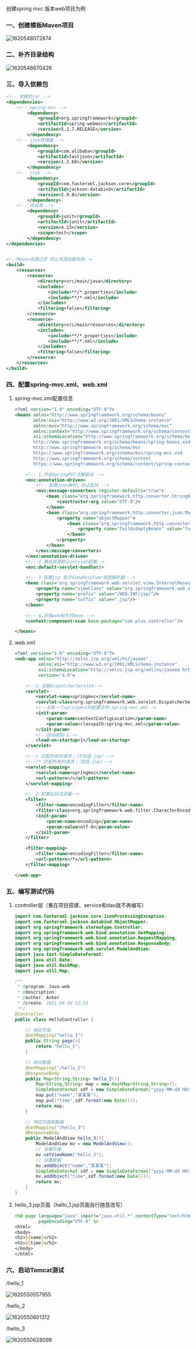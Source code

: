创建spring mvc 版本web项目为例

### 一、创建模板Maven项目

![1620548072874](https://img-blog.csdnimg.cn/20210509165917704.png?x-oss-process=image/watermark,type_ZmFuZ3poZW5naGVpdGk,shadow_10,text_aHR0cHM6Ly9ibG9nLmNzZG4ubmV0L3FxXzQyODI5ODM1,size_16,color_FFFFFF,t_70#pic_center)

### 二、补齐目录结构

![1620548670426](https://img-blog.csdnimg.cn/20210509165935784.png?x-oss-process=image/watermark,type_ZmFuZ3poZW5naGVpdGk,shadow_10,text_aHR0cHM6Ly9ibG9nLmNzZG4ubmV0L3FxXzQyODI5ODM1,size_16,color_FFFFFF,t_70#pic_center)

### 三、导入依赖包

~~~xml
<!-- 依赖的jar -->
<dependencies>
    <!-- spring-mvc -->
        <dependency>
            <groupId>org.springframework</groupId>
            <artifactId>spring-webmvc</artifactId>
            <version>5.2.7.RELEASE</version>
        </dependency>
    <!-- json转换器 -->
        <dependency>
            <groupId>com.alibaba</groupId>
            <artifactId>fastjson</artifactId>
            <version>1.2.68</version>
        </dependency>
    <!-- json -->
        <dependency>
            <groupId>com.fasterxml.jackson.core</groupId>
            <artifactId>jackson-databind</artifactId>
            <version>2.9.8</version>
        </dependency>
    <!-- 测试类 -->
        <dependency>
            <groupId>junit</groupId>
            <artifactId>junit</artifactId>
            <version>4.13</version>
            <scope>test</scope>
        </dependency>
</dependencies>


<!--Maven资源过滤 防止资源加载失败-->
<build>
    <resources>
        <resource>
            <directory>src/main/java</directory>
            <includes>
                <include>**/*.properties</include>
                <include>**/*.xml</include>
            </includes>
            <filtering>false</filtering>
        </resource>
        <resource>
            <directory>src/main/resources</directory>
            <includes>
                <include>**/*.properties</include>
                <include>**/*.xml</include>
            </includes>
            <filtering>false</filtering>
        </resource>
    </resources>
</build>
~~~

### 四、配置spring-mvc.xml、web.xml

1. spring-mvc.xml配置信息

   ~~~xml
   <?xml version="1.0" encoding="UTF-8"?>
   <beans xmlns="http://www.springframework.org/schema/beans"
          xmlns:xsi="http://www.w3.org/2001/XMLSchema-instance"
          xmlns:mvc="http://www.springframework.org/schema/mvc"
          xmlns:context="http://www.springframework.org/schema/context"
          xsi:schemaLocation="http://www.springframework.org/schema/beans
          http://www.springframework.org/schema/beans/spring-beans.xsd
          http://www.springframework.org/schema/mvc
          https://www.springframework.org/schema/mvc/spring-mvc.xsd
          http://www.springframework.org/schema/context
          https://www.springframework.org/schema/context/spring-context.xsd">
   
       <!-- 1.开启SpringMVC注解驱动 -->
       <mvc:annotation-driven>
           <!-- 配置json解析，防止乱码 -->
           <mvc:message-converters register-defaults="true">
               <bean class="org.springframework.http.converter.StringHttpMessageConverter">
                   <constructor-arg value="UTF-8"/>
               </bean>
               <bean class="org.springframework.http.converter.json.MappingJackson2HttpMessageConverter">
                   <property name="objectMapper">
                       <bean class="org.springframework.http.converter.json.Jackson2ObjectMapperFactoryBean">
                           <property name="failOnEmptyBeans" value="false"/>
                       </bean>
                   </property>
               </bean>
           </mvc:message-converters>
       </mvc:annotation-driven>
       <!-- 2.静态资源默认servlet配置-->
       <mvc:default-servlet-handler/>
   
       <!-- 3.配置jsp 显示ViewResolver视图解析器 -->
       <bean class="org.springframework.web.servlet.view.InternalResourceViewResolver">
           <property name="viewClass" value="org.springframework.web.servlet.view.JstlView"/>
           <property name="prefix" value="/WEB-INF/jsp/"/>
           <property name="suffix" value=".jsp"/>
       </bean>
   
       <!-- 4.扫描web相关的bean -->
       <context:component-scan base-package="zak.plus.controller"/>
   
   </beans>
   ~~~

2. web.xml

   ~~~xml
   <?xml version="1.0" encoding="UTF-8"?>
   <web-app xmlns="http://xmlns.jcp.org/xml/ns/javaee"
            xmlns:xsi="http://www.w3.org/2001/XMLSchema-instance"
            xsi:schemaLocation="http://xmlns.jcp.org/xml/ns/javaee http://xmlns.jcp.org/xml/ns/javaee/web-app_4_0.xsd"
            version="4.0">
   
       <!--1.注册DispatcherServlet-->
       <servlet>
           <servlet-name>springmvc</servlet-name>
           <servlet-class>org.springframework.web.servlet.DispatcherServlet</servlet-class>
           <!--关联一个springmvc的配置文件:spring-mvc.xml-->
           <init-param>
               <param-name>contextConfigLocation</param-name>
               <param-value>classpath:spring-mvc.xml</param-value>
           </init-param>
           <!--启动级别-1-->
           <load-on-startup>1</load-on-startup>
       </servlet>
   
       <!--/ 匹配所有的请求；（不包括.jsp）-->
       <!--/* 匹配所有的请求；（包括.jsp）-->
       <servlet-mapping>
           <servlet-name>springmvc</servlet-name>
           <url-pattern>/</url-pattern>
       </servlet-mapping>
   
       <!--2.配置乱码过滤器-->
       <filter>
           <filter-name>encodingFilter</filter-name>
           <filter-class>org.springframework.web.filter.CharacterEncodingFilter</filter-class>
           <init-param>
               <param-name>encoding</param-name>
               <param-value>utf-8</param-value>
           </init-param>
       </filter>
   
       <filter-mapping>
           <filter-name>encodingFilter</filter-name>
           <url-pattern>/*</url-pattern>
       </filter-mapping>
   
   </web-app>
   ~~~

### 五、编写测试代码

1. controller层（重在项目搭建、service和dao就不再编写）

   ~~~java
   import com.fasterxml.jackson.core.JsonProcessingException;
   import com.fasterxml.jackson.databind.ObjectMapper;
   import org.springframework.stereotype.Controller;
   import org.springframework.web.bind.annotation.GetMapping;
   import org.springframework.web.bind.annotation.RequestMapping;
   import org.springframework.web.bind.annotation.ResponseBody;
   import org.springframework.web.servlet.ModelAndView;
   import java.text.SimpleDateFormat;
   import java.util.Date;
   import java.util.HashMap;
   import java.util.Map;
   
   /**
    * @program: Java-web
    * @description:
    * @author: Acker
    * @create: 2021-04-30 22:33
    **/
   @Controller
   public class HelloController {
   
       // 响应页面
       @GetMapping("hello_1")
       public String page(){
           return "hello_1";
       }
   
       // 响应数据
       @GetMapping("/hello_2")
       @ResponseBody
       public Map<String,String> hello_2(){
           Map<String,String> map = new HashMap<String,String>();
           SimpleDateFormat sdf = new SimpleDateFormat("yyyy-MM-dd HH:mm:ss");
           map.put("name","某某某");
           map.put("time",sdf.format(new Date()));
           return map;
       }
   
       // 响应页面和数据
       @GetMapping("/hello_3")
       @ResponseBody
       public ModelAndView hello_3(){
           ModelAndView mv = new ModelAndView();
           // 设置页面
           mv.setViewName("hello_3");
           // 设置数据
           mv.addObject("name","某某某");
           SimpleDateFormat sdf = new SimpleDateFormat("yyyy-MM-dd HH:mm:ss");
           mv.addObject("time",sdf.format(new Date()));
           return mv;
       }
   }
   ~~~

2. hello_3.jsp页面（hello_1.jsp页面自行随意改写）

   ~~~jsp
   <%@ page language="java" import="java.util.*" contentType="text/html; charset=UTF-8"
            pageEncoding="UTF-8" %>
   <html>
   <body>
   <h2>${name}</h2>
   <h2>${time}</h2>
   </body>
   </html>
   ~~~

### 六、启动Tomcat测试

/hello_1

![1620550557955](https://img-blog.csdnimg.cn/20210509170001942.png?x-oss-process=image/watermark,type_ZmFuZ3poZW5naGVpdGk,shadow_10,text_aHR0cHM6Ly9ibG9nLmNzZG4ubmV0L3FxXzQyODI5ODM1,size_16,color_FFFFFF,t_70#pic_center)

/hello_2

![1620550601312](https://img-blog.csdnimg.cn/2021050917001839.png?x-oss-process=image/watermark,type_ZmFuZ3poZW5naGVpdGk,shadow_10,text_aHR0cHM6Ly9ibG9nLmNzZG4ubmV0L3FxXzQyODI5ODM1,size_16,color_FFFFFF,t_70#pic_center)

/hello_3

![1620550628098](https://img-blog.csdnimg.cn/20210509170030792.png?x-oss-process=image/watermark,type_ZmFuZ3poZW5naGVpdGk,shadow_10,text_aHR0cHM6Ly9ibG9nLmNzZG4ubmV0L3FxXzQyODI5ODM1,size_16,color_FFFFFF,t_70#pic_center)